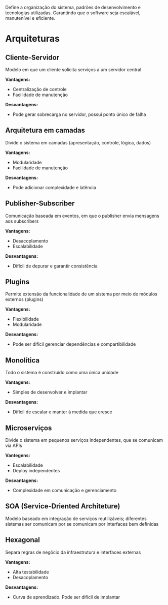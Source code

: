 Define a organização do sistema, padrões de desenvolvimento e tecnologias utilizadas. Garantindo que o software seja escalável, manutenível e eficiente.

# Arquiteturas

## Cliente-Servidor
Modelo em que um cliente solicita serviços a um servidor central

**Vantagens:**
- Centralização de controle
- Facilidade de manutenção

**Desvantagens:**
- Pode gerar sobrecarga no servidor, possui ponto único de falha

## Arquitetura em camadas
Divide o sistema em camadas (apresentação, controle, lógica, dados)

**Vantagens:**
- Modularidade
- Facilidade de manutenção

**Desvantagens:**
- Pode adicionar complexidade e latência

## Publisher-Subscriber
Comunicação baseada em eventos, em que o publisher envia mensagens aos subscribers

**Vantagens:**
- Desacoplamento 
- Escalabilidade

**Desvantagens:**
- Difícil de depurar e garantir consistência

## Plugins
Permite extensão da funcionalidade de um sistema por meio de módulos externos (plugins)

**Vantagens:**
- Flexibilidade
- Modularidade

**Desvantagens:**
- Pode ser difícil gerenciar dependências e compartibilidade

## Monolítica
Todo o sistema é construído como uma única unidade

**Vantagens:**
- Simples de desenvolver e implantar

**Desvantagens:**
- Difícil de escalar e manter à medida que cresce

## Microserviços
Divide o sistema em pequenos serviços independentes, que se comunicam via APIs

**Vantegens:**
- Escalabilidade
- Deploy independentes

**Desvantagens:**
- Complexidade em comunicação e gerenciamento 

## SOA (Service-Driented Architeture)
Modelo baseado em integração de serviços reutilizáveis; diferentes sistemas ser comunicam por se comunicam por interfaces bem definidas

## Hexagonal
Separa regras de negõcio da infraestrutura e interfaces externas

**Vantagens:**
- Alta testabilidade
- Desacoplamento

**Desvantagens:**
- Curva de aprendizado. Pode ser difícil de implantar